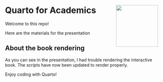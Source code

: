 

# Quarto for Academics <a href="https://www.epfl.ch/education/continuing-education/"><img src="https://raw.githubusercontent.com/epfl-exts/exts-quarto-revealjs/main/logos/Extension-school-logo-2023-positif.png" align="right" height="138" /></a>

Welcome to this repo!

Here are the materials for the presentation

## About the book rendering

As you can see in the presentation, I had trouble rendering the
interactive book. The scripts have now been updated to render properly.

Enjoy coding with Quarto!
